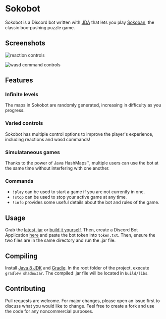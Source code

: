# Sokobot

Sokobot is a Discord bot written with [JDA](https://github.com/DV8FromTheWorld/JDA) that lets you play [Sokoban](https://en.wikipedia.org/wiki/Sokoban), the classic box-pushing puzzle game.

## Screenshots
![reaction controls](https://cdn.discordapp.com/attachments/670425377503707146/721169251498590218/sokobot_1.gif)

![wasd command controls](https://cdn.discordapp.com/attachments/670425377503707146/721170521714196571/sokobot_2.gif)
## Features
### Infinite levels
The maps in Sokobot are randomly generated, increasing in difficulty as you progress.
### Varied controls
Sokobot has multiple control options to improve the player's experience, including reactions and wasd commands!
### Simulataneous games
Thanks to the power of Java HashMaps™️, multiple users can use the bot at the same time without interfering with one another.
### Commands
- ``!play`` can be used to start a game if you are not currently in one.
- ``!stop`` can be used to stop your active game at any time.
- ``!info`` provides some useful details about the bot and rules of the game.
## Usage
Grab the [latest .jar](https://github/com/PolyMarsDev/Sokobot/releases) or [build it yourself](#compiling). Then, create a Discord Bot Application [here](https://discord.com/developers/applications/) and paste the bot token into ``token.txt``. Then, ensure the two files are in the same directory and run the .jar file.



## Compiling

Install [Java 8 JDK](http://www.oracle.com/technetwork/java/javase/downloads/jdk8-downloads-2133151.html) and [Gradle](https://gradle.org/).
In the root folder of the project, execute ``gradlew shadowJar``.
The compiled .jar file will be located in ``build/libs``.

## Contributing
Pull requests are welcome. For major changes, please open an issue first to discuss what you would like to change. Feel free to create a fork and use the code for any noncommercial purposes.
